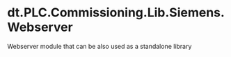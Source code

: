 # dt.PLC.Commissioning.Lib.Siemens.Webserver
Webserver module that can be also used as a standalone library

